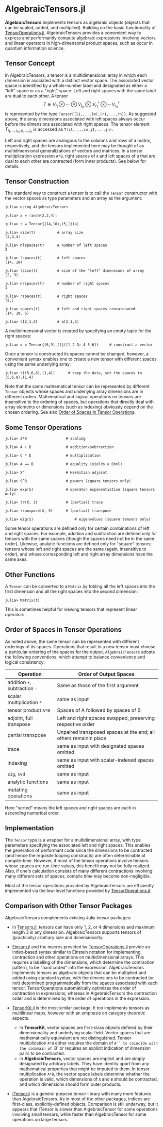 # AlgebraicTensors.jl
**AlgebraicTensors** implements tensors as algebraic objects (objects that can be scaled, added, and multiplied).  Building on the basic functionality of [TensorOperations.jl](https://github.com/Jutho/TensorOperations.jl), AlgebraicTensors provides a convenient way to express and performantly compute algebraic expressions involving vectors and linear operators in high-dimensonal product spaces, such as occur in quantum information science.

## Tensor Concept
In AlgebraicTensors, a tensor is a multidimensional array in which each dimension is asociated with a distinct vector space. The associated vector space is identified by a whole-number label and designated as either a "left" space or as a "right" space.  Left and right spaces with the same label are dual to each other.
A tensor
$$
 T \in V_{l_1} \otimes \cdots \otimes V_{l_m} \otimes V^\dagger_{r_1} \otimes \cdots V^\dagger_{r_n}
$$
is represented by the type `Tensor{(l1,...,lm),(r1,...,rn)}`.  As suggested above, the array dimensions associated with left spaces always occur before the dimensions associated with right spaces. 
The tensor element $T_{i_1,\ldots,i_m, j_1,\ldots,j_n}$ is accessed as `T[i1,...,im,j1,...,jn]`.


Left and right spaces are analogous to the columns and rows of a matrix, respectively, and the tensors implemented here may be thought of as multidimensional generalizations of vectors and matrices. In a tensor multiplication expression `A*B`, right spaces of `A` and left spaces of `B` that are dual to each other are contracted (form inner products).  See below for details.


## Tensor Construction
The standard way to construct a tensor is to call the `Tensor` constructor with the vector spaces as type parameters and an array as the argument:
```
julia> using AlgebraicTensors

julia> a = randn(2,3,4);

julia> t = Tensor{(14,10),(5,)}(a)

julia> size(t)			# array size
(2,3,4)

julia> nlspaces(t)		# number of left spaces
2

julia> lspaces(t)		# left spaces
(14, 10)

julia> lsize(t)			# size of the "left" dimensions of array
(2, 3)

julia> nrspaces(t)		# number of right spaces
1

julia> rspaces(t)		# right spaces
(5,)

julia> spaces(t)		# left and right spaces concatenated
(14, 10, 5)

julia> t[2,1,3]			# a[2,1,3]
```
A multidimensional vector is created by specifying an empty tuple for the right spaces:
```
julia> v = Tensor{(6,9),()}([1 2 3; 4 5 6])		# construct a vector
```
Once a tensor is constructed its spaces cannot be changed; however, a convenient syntax enables one to create a new tensor with different spaces using the same underlying array:
```
julia> t((5,6,8),(1,4))      # keep the data, set the spaces to (5,6,8),(1,4)
```
Note that the same mathematical tensor can be represented by different `Tensor` objects whose spaces and underlying array dimensions are in different orders. Mathematical and logical operations on tensors are insensitive to the ordering of spaces, but operations that directly deal with array elements or dimensions (such as indexing) obviously depend on the chosen ordering. See also [Order of Spaces in Tensor Operations](#order-of-spaces-in-tensor-oprations).

## Some Tensor Operations
```
julia> 2*X					# scaling

julia> A + B				# addition/subtraction

julia> C * D				# multiplication

julia> A == B				# equality (yields a Bool)

julia> X'					# Hermitian adjoint

julia> S^3					# powers (square tensors only)

julia> exp(S)				# operator exponentiation (square tensors only)

julia> tr(X, 3)				# (partial) trace

julia> transpose(X, 5)		# (partial) transpose

julia> eig(S)					# eigenvalues (square tensors only)
```
Some tensor operations are defined only for certain combinations of left and right spaces.  For example, addition and subtraction are defined only for tensors with the same spaces (though the spaces need not be in the same order).  Likewise, analytic functions are defined only for "square" tensors: tensors whose left and right spaces are the same (again, insensitive to order), and whose corresponding left and right array dimensions have the same axes.


## Other Functions

A `Tensor` can be converted to a `Matrix` by folding all the left spaces into the first dimension and all the right spaces into the second dimension:
```
julia> Matrix(t)
```
This is sometimes helpful for viewing tensors that represent linear operators.


## Order of Spaces in Tensor Operations

As noted above, the same tensor can be represented with different orderings of its spaces. Operations that result in a new tensor must choose a particular ordering of the spaces for the output. `AlgebraicTensors` adopts the following conventions, which attempt to balance convenience and logical consistency:

| Operation  | Order of Output Spaces  |
| --- | --- |
| addition `+`, subtraction `-` | Same as those of the first argument |
| scalar multiplication `*` | same as input |
| tensor product `A*B` | Spaces of A followed by spaces of B |
| adjoint, full transpose  | Left and right spaces swapped, preserving respective order |
| partial transpose | Unpaired transposed spaces at the end; all others remainin place |
| trace  | same as input with designated spaces omitted |
| indexing | same as input with scalar-indexed spaces omitted |
| `eig`, `svd`  | same as input |
| analytic functions | same as input |
| mutating operations | same as input |

Here "sorted" means the left spaces and right spaces are each in ascending numerical order.


## Implementation

The `Tensor` type is a wrapper for a multidimensional array, with type parameters specifying the associated left and right spaces.  This enables the generation of performant code since the dimensions to be contracted (and hence the requisite looping constructs) are often determinable at compile-time.  However, if most of the tensor operations involve tensors whose spaces are run-time values, this benefit may not be fully realized.  Also, if one's calculation consists of many different contractions involving many different sets of spaces, compile time may become non-negligible.

Most of the tensor operations provided by AlgebraicTensors are efficiently implemented via the low-level functions provided by [TensorOperations.jl](https://github.com/Jutho/TensorOperations.jl).



## Comparison with Other Tensor Packages

AlgebraicTensors complements existing Julia tensor packages:
 * In [Tensors.jl](https://github.com/Ferrite-FEM/Tensors.jl), tensors can have only 1, 2, or 4 dimensions and maximum length 3 in any dimension.  AlgebraicTensors supports tensors of (practically) arbitrary size and dimensionality.

 * [Einsum.jl](https://github.com/ahwillia/Einsum.jl) and the macros provided by [TensorOperations.jl](https://github.com/Jutho/TensorOperations.jl) provide an index-based syntax similar to Einstein notation for implementing contraction and other operations on multidimensional arrays.  This requires a labelling of the dimensions, which determine the contraction pattern, to be "hard coded" into the expression. AlgebraicTensors implements tensors as algebraic objects that can be multiplied and added using standard syntax, with the dimensions to be contracted (or not) determined programmatically from the spaces associated with each tensor. TensorOperations automatically optimizes the order of contraction in expressions, whereas in AlgebraicTensors the contraction order and is determined by the order of operations in the expression.

 * [TensorKit.jl](https://github.com/Jutho/TensorKit.jl) is the most similar package. It too implements tensors as multilinear maps, however with an emphasis on category theoretic aspects.
     * In **TensorKit**, vector spaces are first-class objects defined by their dimensionality and underlying scalar field.  Vector spaces that are mathematically equivalent are not distinguished. Tensor multiplication `A*B` either requires the domain of `A`` to coincide with the codomain of `B` or requires an explicit indication of dimension pairs to be contracted.
	  * In **AlgebraicTensors**, vector spaces are implicit and are simply designated by arbitrary labels. They have identity apart from any mathematical properties that might be imputed to them. In tensor multiplication `A*B`, the vector space labels determine whether the operation is valid, which dimensions of `A` and `B` should be contracted, and which dimensions should form outer products.

 * [ITensor.jl](https://itensor.org/) is a general purpose tensor library with many more features than AlgebraicTensors. As in most of the other packages, indices are first-class, explicitly-defined objects. Comparison is still underway, but it appears that ITensor is slower than AlgebraicTensor for some operations involving small tensors, while faster than AlgebraicTensor for some operations on large tensors.
